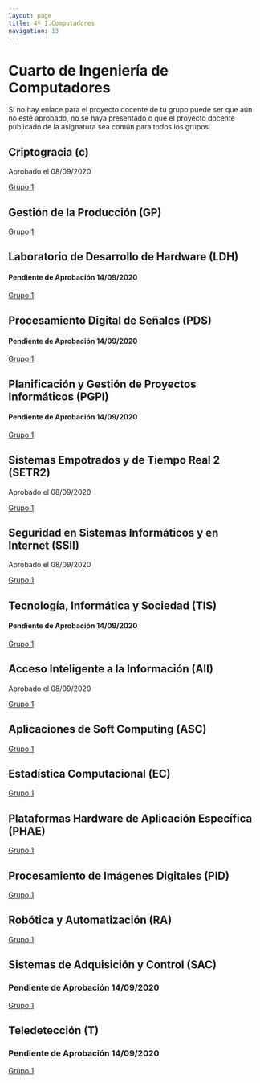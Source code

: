 ```yaml
---
layout: page
title: 4º I.Computadores
navigation: 13
---
```


# Cuarto de Ingeniería de Computadores

Si no hay enlace para el proyecto docente de tu grupo puede ser que aún no esté aprobado, no se haya presentado o que el proyecto docente publicado de la asignatura sea común para todos los grupos.

## Criptogracia (c)

Aprobado el 08/09/2020

[Grupo 1](https://uses0-my.sharepoint.com/:b:/g/personal/delegacion_etsii_us_es/EXACM0ajaqFJqSP0K-RB8BwBGcWFGT4jYk77VL1M7iy4Bg?e=dNi8NT)


## Gestión de la Producción (GP)


[Grupo 1](https://sevius.us.es/asignus/proyectopublicado.php?codasig=2040031&vac=1106231&gac=1)


## Laboratorio de Desarrollo de Hardware (LDH)

#### Pendiente de Aprobación 14/09/2020

[Grupo 1](https://uses0-my.sharepoint.com/:b:/g/personal/delegacion_etsii_us_es/Eab-AR539YpOgtWUehKPvBcBlceNBPrZRzW_huY-Pz9Z1A?e=o6dUhV)


## Procesamiento Digital de Señales (PDS)

#### Pendiente de Aprobación 14/09/2020

[Grupo 1](https://uses0-my.sharepoint.com/:b:/g/personal/delegacion_etsii_us_es/EQm0DRB4gCFFtM-C94y9ElUBmqOiv1YOgpfdpIX4jkhJmg?e=gAMdHY)


## Planificación y Gestión de Proyectos Informáticos (PGPI)

#### Pendiente de Aprobación 14/09/2020

[Grupo 1](https://uses0-my.sharepoint.com/:b:/g/personal/delegacion_etsii_us_es/EY5Ptas5hStPhcsn1SMXUhUBAuIk8TpNLqPBKWvAJwYKsQ?e=BYCLjK)


## Sistemas Empotrados y de Tiempo Real 2 (SETR2)

Aprobado el 08/09/2020

[Grupo 1](https://uses0-my.sharepoint.com/:b:/g/personal/delegacion_etsii_us_es/EcxedcfMkpJEq42ovpiLbxQBMUatlAGXdeZLFscZx4vbJw?e=kT5ajo)


## Seguridad en Sistemas Informáticos y en Internet (SSII)

Aprobado el 08/09/2020

[Grupo 1](https://uses0-my.sharepoint.com/:b:/g/personal/delegacion_etsii_us_es/EU1dvH55s49CkEJQb9GVS90B8rjTPoi6uQY3KyhcJNSnog?e=edffs3)


## Tecnología, Informática y Sociedad (TIS)

#### Pendiente de Aprobación 14/09/2020

[Grupo 1](https://uses0-my.sharepoint.com/:b:/g/personal/delegacion_etsii_us_es/EZ0zFkVbfAtMsqNsn_gXZW4BnFX5RtAxjRGuq8CKnAGcIg?e=Fra4fD)


## Acceso Inteligente a la Información (AII)

Aprobado el 08/09/2020

[Grupo 1](https://uses0-my.sharepoint.com/:b:/g/personal/delegacion_etsii_us_es/Efm24ni0hYFDty9CThTa-8IBKlqnYo3TtWw_8iLU9O7g1g?e=QdAzTS)


## Aplicaciones de Soft Computing (ASC)


[Grupo 1](https://sevius.us.es/asignus/proyectopublicado.php?codasig=2040039&vac=1106238&gac=1)


## Estadística Computacional (EC)


[Grupo 1](https://sevius.us.es/asignus/proyectopublicado.php?codasig=2040029&vac=1115824&gac=1)


## Plataformas Hardware de Aplicación Específica (PHAE)


[Grupo 1](https://sevius.us.es/asignus/proyectopublicado.php?codasig=2040041&vac=1106415&gac=1)


## Procesamiento de Imágenes Digitales (PID)


[Grupo 1](https://sevius.us.es/asignus/proyectopublicado.php?codasig=2040042&vac=1106242&gac=1)


## Robótica y Automatización (RA)


[Grupo 1](https://sevius.us.es/asignus/proyectopublicado.php?codasig=2040043&vac=1106416&gac=1)


## Sistemas de Adquisición y Control (SAC)




### Pendiente de Aprobación 14/09/2020

[Grupo 1](https://uses0-my.sharepoint.com/:b:/g/personal/delegacion_etsii_us_es/Ed6TfRZ6PhxNmuYmK1ejONUBCfx0Yuy-2xOHQ4WyPmJuqg?e=qn8W1V)


## Teledetección (T)

### Pendiente de Aprobación 14/09/2020

[Grupo 1](https://uses0-my.sharepoint.com/:b:/g/personal/delegacion_etsii_us_es/EVxEknt4fg9NprJ1qMEiSIIBVKgvsOZvsJPdL0HxDNxnPQ?e=khXYid)
